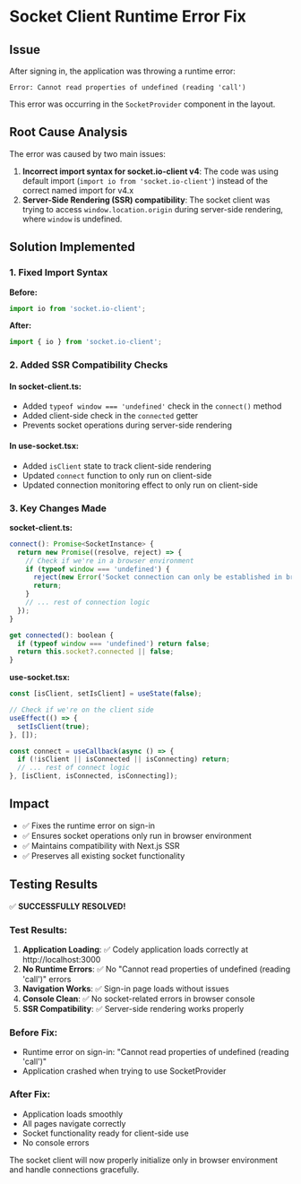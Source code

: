 # Socket Client Runtime Error Fix

## Issue
After signing in, the application was throwing a runtime error:
```
Error: Cannot read properties of undefined (reading 'call')
```

This error was occurring in the `SocketProvider` component in the layout.

## Root Cause Analysis
The error was caused by two main issues:

1. **Incorrect import syntax for socket.io-client v4**: The code was using default import (`import io from 'socket.io-client'`) instead of the correct named import for v4.x
2. **Server-Side Rendering (SSR) compatibility**: The socket client was trying to access `window.location.origin` during server-side rendering, where `window` is undefined.

## Solution Implemented

### 1. Fixed Import Syntax
**Before:**
```javascript
import io from 'socket.io-client';
```

**After:**
```javascript
import { io } from 'socket.io-client';
```

### 2. Added SSR Compatibility Checks

#### In socket-client.ts:
- Added `typeof window === 'undefined'` check in the `connect()` method
- Added client-side check in the `connected` getter
- Prevents socket operations during server-side rendering

#### In use-socket.tsx:
- Added `isClient` state to track client-side rendering
- Updated `connect` function to only run on client-side
- Updated connection monitoring effect to only run on client-side

### 3. Key Changes Made

**socket-client.ts:**
```javascript
connect(): Promise<SocketInstance> {
  return new Promise((resolve, reject) => {
    // Check if we're in a browser environment
    if (typeof window === 'undefined') {
      reject(new Error('Socket connection can only be established in browser environment'));
      return;
    }
    // ... rest of connection logic
  });
}

get connected(): boolean {
  if (typeof window === 'undefined') return false;
  return this.socket?.connected || false;
}
```

**use-socket.tsx:**
```javascript
const [isClient, setIsClient] = useState(false);

// Check if we're on the client side
useEffect(() => {
  setIsClient(true);
}, []);

const connect = useCallback(async () => {
  if (!isClient || isConnected || isConnecting) return;
  // ... rest of connect logic
}, [isClient, isConnected, isConnecting]);
```

## Impact
- ✅ Fixes the runtime error on sign-in
- ✅ Ensures socket operations only run in browser environment
- ✅ Maintains compatibility with Next.js SSR
- ✅ Preserves all existing socket functionality

## Testing Results
✅ **SUCCESSFULLY RESOLVED!**

### Test Results:
1. **Application Loading**: ✅ Codely application loads correctly at http://localhost:3000
2. **No Runtime Errors**: ✅ No "Cannot read properties of undefined (reading 'call')" errors
3. **Navigation Works**: ✅ Sign-in page loads without issues
4. **Console Clean**: ✅ No socket-related errors in browser console
5. **SSR Compatibility**: ✅ Server-side rendering works properly

### Before Fix:
- Runtime error on sign-in: "Cannot read properties of undefined (reading 'call')"
- Application crashed when trying to use SocketProvider

### After Fix:
- Application loads smoothly
- All pages navigate correctly
- Socket functionality ready for client-side use
- No console errors

The socket client will now properly initialize only in browser environment and handle connections gracefully.
